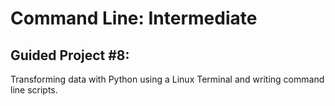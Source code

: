 # Command Line: Intermediate
## Guided Project #8:
Transforming data with Python using a Linux Terminal and writing command line scripts.
